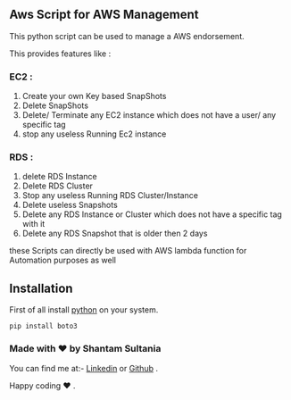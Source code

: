 ## Aws Script for AWS Management

This python script can be used to manage a AWS endorsement.

This provides features like :

### EC2 :

1. Create your own Key based SnapShots 
2. Delete SnapShots 
3. Delete/ Terminate any EC2 instance which does not have a user/ any specific tag 
4. stop any useless Running Ec2 instance

### RDS : 

1. delete RDS Instance
2. Delete RDS Cluster
3. Stop any useless Running RDS Cluster/Instance
4. Delete useless Snapshots 
5. Delete any RDS Instance or Cluster which does not have a specific tag with it 
6. Delete any RDS Snapshot that is older then 2 days 

these Scripts can directly be used with AWS lambda function for Automation purposes as well

## Installation

First of all install [python]("https://www.python.org/downloads/") on your system.
```
pip install boto3
```

### Made with ❤️ by Shantam Sultania

You can find me at:-
[Linkedin](https://www.linkedin.com/in/shantam-sultania-737084175/) or [Github](https://github.com/shantamsultania) .

Happy coding ❤️ .
